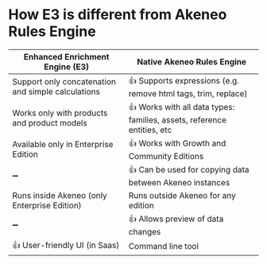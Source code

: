 # How E3 is different from Akeneo Rules Engine

| Enhanced Enrichment Engine **(E3)** | Native Akeneo Rules Engine
| ----------------------------------- | ----------------------------
| Support only concatenation and simple calculations | :+1:  Supports expressions (e.g. remove html tags, trim, replace)          
| Works only with products and product models        | :+1:  Works with all data types: families, assets, reference entities, etc 
| Available only in Enterprise Edition               | :+1:  Works with Growth and Community Editions                             
| :heavy_minus_sign:                                 | :+1:  Can be used for copying data between Akeneo instances                
| Runs inside Akeneo (only Enterprise Edition)       | Runs outside Akeneo for any edition                                                        
| :heavy_minus_sign:                                 | :+1:  Allows preview of data changes                                       
| :+1:  User-friendly UI (in Saas)                   | Command line tool                                                          
